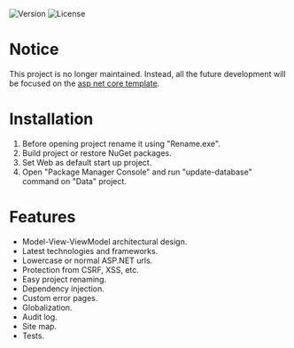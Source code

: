 ![Version](https://img.shields.io/github/release/NonFactors/MVC.Template.svg?style=plastic)
![License](https://img.shields.io/badge/license-MIT-green.svg?style=plastic)

# Notice
This project is no longer maintained. Instead, all the future development will be focused on the [asp net core template](https://github.com/NonFactors/MVC6.Template).

# Installation
1. Before opening project rename it using "Rename.exe".
2. Build project or restore NuGet packages.
3. Set Web as default start up project.
4. Open "Package Manager Console" and run "update-database" command on "Data" project.

# Features
- Model-View-ViewModel architectural design.
- Latest technologies and frameworks.
- Lowercase or normal ASP.NET urls.
- Protection from CSRF, XSS, etc.
- Easy project renaming.
- Dependency injection.
- Custom error pages.
- Globalization.
- Audit log.
- Site map.
- Tests.
